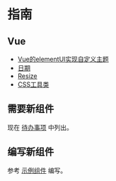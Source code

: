 # 指南

## Vue
- [Vue的elementUI实现自定义主题](./vue.html#vue的elementui实现自定义主题)
- [日期](./date.md)
- [Resize](./resize.md)
- [CSS工具类](./css-utilities.md)

## 需要新组件
现在 [待办事项](./backlog.md) 中列出。

## 编写新组件
参考 [示例组件](./demo-component.md) 编写。